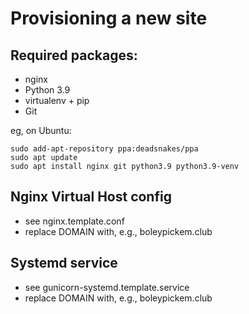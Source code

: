 Provisioning a new site
=======================

## Required packages:

* nginx
* Python 3.9
* virtualenv + pip
* Git

eg, on Ubuntu:

	sudo add-apt-repository ppa:deadsnakes/ppa
	sudo apt update
	sudo apt install nginx git python3.9 python3.9-venv
	
## Nginx Virtual Host config

* see nginx.template.conf
* replace DOMAIN with, e.g., boleypickem.club

## Systemd service

* see gunicorn-systemd.template.service
* replace DOMAIN with, e.g., boleypickem.club

